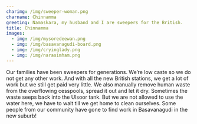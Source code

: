 ```yaml
---
charimg: /img/sweeper-woman.png
charname: Chinnamma
greeting: Namaskara, my husband and I are sweepers for the British.
title: Chinnamma
images:
  - img: /img/mysoredeewan.png
  - img: /img/basavanagudi-board.png
  - img: /img/cryinglady.png
  - img: /img/narasimham.png
---
```

Our families have been sweepers for generations. We’re low caste so we do not get any other work. And with all the new British stations, we get a lot of work but we still get paid very little. We also manually remove human waste from the overflowing cesspools, spread it out and let it dry. Sometimes the waste seeps back into the Ulsoor tank. But we are not allowed to use the water here, we have to wait till we get home to clean ourselves. Some people from our community have gone to find work in Basavanagudi in the new suburb!